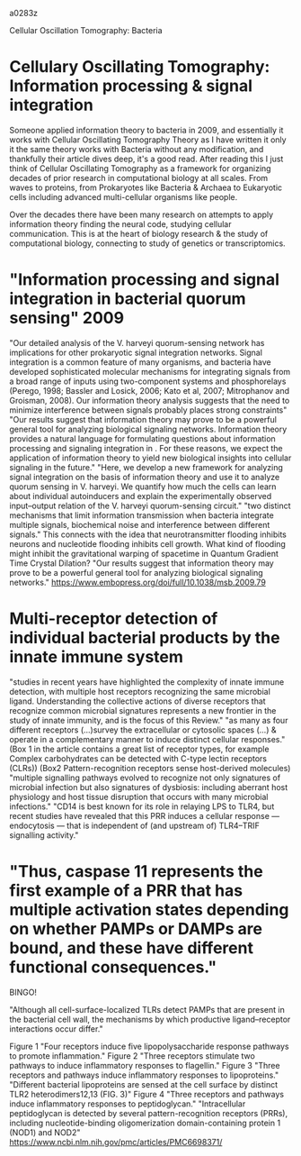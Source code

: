 a0283z

Cellular Oscillation Tomography: Bacteria

# Cellulary Oscillating Tomography: Information processing & signal integration

Someone applied information theory to bacteria in 2009, and essentially it works with Cellular Oscillating Tomography Theory as I have written it only it the same theory works with Bacteria without any modification, and thankfully their article dives deep, it's a good read. After reading this I just think of Cellular Oscillating Tomography as a framework for organizing decades of prior research in computational biology at all scales. From waves to proteins, from Prokaryotes like Bacteria & Archaea to Eukaryotic cells including advanced multi-cellular organisms like people.

Over the decades there have been many research on attempts to apply information theory finding the neural code, studying cellular communication. This is at the heart of biology research & the study of computational biology, connecting to study of genetics or transcriptomics.

# "Information processing and signal integration in bacterial quorum sensing" 2009
"Our detailed analysis of the V. harveyi quorum-sensing network has implications for other prokaryotic signal integration networks. Signal integration is a common feature of many organisms, and bacteria have developed sophisticated molecular mechanisms for integrating signals from a broad range of inputs using two-component systems and phosphorelays (Perego, 1998; Bassler and Losick, 2006; Kato et al, 2007; Mitrophanov and Groisman, 2008). Our information theory analysis suggests that the need to minimize interference between signals probably places strong constraints"
"Our results suggest that information theory may prove to be a powerful general tool for analyzing biological signaling networks. Information theory provides a natural language for formulating questions about information processing and signaling integration in . For these reasons, we expect the application of information theory to yield new biological insights into cellular signaling in the future."
"Here, we develop a new framework for analyzing signal integration on the basis of information theory and use it to analyze quorum sensing in V. harveyi. We quantify how much the cells can learn about individual autoinducers and explain the experimentally observed input–output relation of the V. harveyi quorum-sensing circuit."
"two distinct mechanisms that limit information transmission when bacteria integrate multiple signals, biochemical noise and interference between different signals."
This connects with the idea that neurotransmitter flooding inhibits neurons and nucleotide flooding inhibits cell growth. What kind of flooding might inhibit the gravitational warping of spacetime in Quantum Gradient Time Crystal Dilation?
"Our results suggest that information theory may prove to be a powerful general tool for analyzing biological signaling networks."
https://www.embopress.org/doi/full/10.1038/msb.2009.79

# Multi-receptor detection of individual bacterial products by the innate immune system
"studies in recent years have highlighted the complexity of innate immune detection, with multiple host receptors recognizing the same microbial ligand. Understanding the collective actions of diverse receptors that recognize common microbial signatures represents a new frontier in the study of innate immunity, and is the focus of this Review."
"as many as four different receptors (...)survey the extracellular or cytosolic spaces (...) & operate in a complementary manner to induce distinct cellular responses."
(Box 1 in the article contains a great list of receptor types, for example Complex carbohydrates can be detected with C-type lectin receptors (CLRs))
(Box2 Pattern-recognition receptors sense host-derived molecules)
"multiple signalling pathways evolved to recognize not only signatures of microbial infection but also signatures of dysbiosis: including aberrant host physiology and host tissue disruption that occurs with many microbial infections."
"CD14 is best known for its role in relaying LPS to TLR4, but recent studies have revealed that this PRR induces a cellular response — endocytosis — that is independent of (and upstream of) TLR4–TRIF signalling activity."

# "Thus, caspase 11 represents the first example of a PRR that has multiple activation states depending on whether PAMPs or DAMPs are bound, and these have different functional consequences."

BINGO!

"Although all cell-surface-localized TLRs detect PAMPs that are present in the bacterial cell wall, the mechanisms by which productive ligand–receptor interactions occur differ."

Figure 1 "Four receptors induce five lipopolysaccharide response pathways to promote inflammation."
Figure 2 "Three receptors stimulate two pathways to induce inflammatory responses to flagellin."
Figure 3 "Three receptors and pathways induce inflammatory responses to lipoproteins." "Different bacterial lipoproteins are sensed at the cell surface by distinct TLR2 heterodimers12,13 (FIG. 3)"
Figure 4 "Three receptors and pathways induce inflammatory responses to peptidoglycan." "Intracellular peptidoglycan is detected by several pattern-recognition receptors (PRRs), including nucleotide-binding oligomerization domain-containing protein 1 (NOD1) and NOD2"
https://www.ncbi.nlm.nih.gov/pmc/articles/PMC6698371/